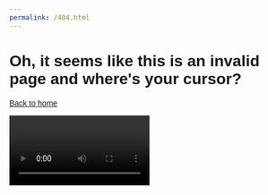 ```yaml
---
permalink: /404.html
--- 
```

<html lang="{{ site.lang | default: "en-US" }}">
  <head>
    <meta charset="UTF-8">
    <meta name="viewport" content="width=device-width, initial-scale=1.0">
    <title>Error</title>
    </head>
  <body style="cursor=none">
    <h1 style="font-family:arial">Oh, it seems like this is an invalid page and where's your cursor?</h1>
<p style="font-family:arial"><a href="https://dynosawr.github.io">Back to home</a></p>
    <video controls width="250">

    <source src="https://download1476.mediafire.com/5f31o00kxisg/b9avvi0xuf4zahj/screen-capture.webm"
            type="video/webm">
    Sorry, your browser doesn't support embedded videos.
</video>
  </body>
 </html>
